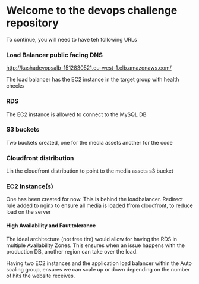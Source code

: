 # Welcome to the devops challenge repository

To continue, you will need to have teh following URLs

### Load Balancer public facing DNS
http://kashadevopsalb-1512830521.eu-west-1.elb.amazonaws.com/

The load balancer has the EC2 instance in the target group with health checks

### RDS
The EC2 instance is allowed to connect to the MySQL DB

### S3 buckets
Two buckets created, one for the media assets another for the code

### Cloudfront distribution
Lin the cloudfront distribution to point to the media assets s3 bucket

### EC2 Instance(s)
One has been created for now. This is behind the loadbalancer.
Redirect rule added to nginx to ensure all media is loaded ffrom cloudfront, to reduce load on the server


#### High Availability and Faut tolerance

The ideal architecture (not free tire) would allow for having the RDS in multiple Availability Zones. 
This ensures when an issue happens with the production DB, another region can take over the load. 

Having two EC2 instances and the application load balancer within the Auto scaling group, 
ensures we can scale up or down depending on the number of hits the website receives. 

